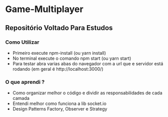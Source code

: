 # Game-Multiplayer

## Repositório Voltado Para Estudos
 
### Como Utilizar

- Primeiro execute npm-install (ou yarn install)
- No terminal execute o comando npm start (ou yarn start)
- Para testar abra varias abas do navegador com a url que e servidor está rodando (em geral é http://localhost:3000/) 
  
### O que aprendi ?

- Como organizar melhor o código e dividir as responsabilidades de cada camada
- Entendi melhor como funciona a lib socket.io
- Design Patterns Factory, Observer e Strategy